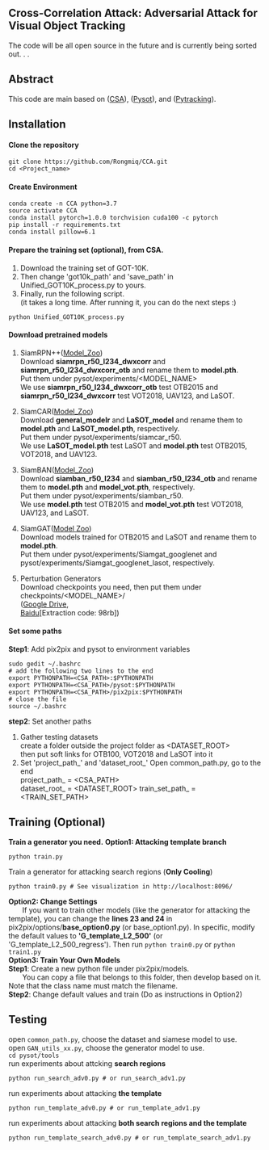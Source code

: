 ## Cross-Correlation Attack: Adversarial Attack for Visual Object Tracking
The code will be all open source in the future and is currently being sorted out. . .
## Abstract

This code are main based on ([CSA](https://github.com/MasterBin-IIAU/CSA/)), ([Pysot](https://github.com/STVIR/pysot)), and ([Pytracking](https://github.com/visionml/pytracking)).

## Installation
#### Clone the repository
```
git clone https://github.com/Rongmiq/CCA.git
cd <Project_name>
```
#### Create Environment
```
conda create -n CCA python=3.7
source activate CCA
conda install pytorch=1.0.0 torchvision cuda100 -c pytorch
pip install -r requirements.txt
conda install pillow=6.1
```

#### Prepare the training set (optional), from CSA.
1. Download the training set of GOT-10K.   
2. Then change 'got10k_path' and 'save_path' in Unified_GOT10K_process.py to yours.    
3. Finally, run the following script.   
(it takes a long time. After running it, you can do the next steps :)   
```
python Unified_GOT10K_process.py
```
#### Download pretrained models
1. SiamRPN++([Model_Zoo](https://github.com/STVIR/pysot/blob/master/MODEL_ZOO.md))   
Download **siamrpn_r50_l234_dwxcorr** and **siamrpn_r50_l234_dwxcorr_otb**  and rename them to **model.pth**.  
Put them under pysot/experiments/<MODEL_NAME>  
We use **siamrpn_r50_l234_dwxcorr_otb** test OTB2015 and **siamrpn_r50_l234_dwxcorr** test VOT2018, UAV123, and LaSOT.  

2. SiamCAR([Model_Zoo](https://github.com/ohhhyeahhh/SiamCAR))     
Download **general_modelr** and **LaSOT_model** and rename them to **model.pth** and **LaSOT_model.pth**, respectively.  
Put them under pysot/experiments/siamcar_r50.   
We use **LaSOT_model.pth** test LaSOT and **model.pth** test OTB2015, VOT2018, and UAV123.  

3. SiamBAN([Model_Zoo](https://github.com/hqucv/siamban/blob/master/MODEL_ZOO.md))  
Download **siamban_r50_l234** and **siamban_r50_l234_otb** and rename them to **model.pth** and **model_vot.pth**, respectively.   
Put them under pysot/experiments/siamban_r50.   
We use **model.pth** test OTB2015 and **model_vot.pth** test VOT2018, UAV123, and LaSOT.  

4. SiamGAT([Model Zoo](https://github.com/ohhhyeahhh/SiamGAT))  
Download models trained for OTB2015 and LaSOT and rename them to **model.pth**.  
Put them under pysot/experiments/Siamgat_googlenet and pysot/experiments/Siamgat_googlenet_lasot, respectively.  


6. Perturbation Generators  
Download checkpoints you need, then put them under checkpoints/<MODEL_NAME>/   
([Google Drive](https://drive.google.com/open?id=117GuYBQpj8Sq4yUNj7MRdyNciTCkpzXL),  
[Baidu](https://pan.baidu.com/s/1rlpzCWczWf6Hw5YnnQThOw)[Extraction code: 98rb])  


#### Set some paths
**Step1**: Add pix2pix and pysot to environment variables   
```
sudo gedit ~/.bashrc
# add the following two lines to the end
export PYTHONPATH=<CSA_PATH>:$PYTHONPATH
export PYTHONPATH=<CSA_PATH>/pysot:$PYTHONPATH
export PYTHONPATH=<CSA_PATH>/pix2pix:$PYTHONPATH
# close the file
source ~/.bashrc
```
**step2**: Set another paths
1. Gather testing datasets     
create a folder outside the project folder as <DATASET_ROOT>  
then put soft links for OTB100, VOT2018 and LaSOT into it   
2. Set 'project_path_' and 'dataset_root_'
Open common_path.py, go to the end     
project_path_ = <CSA_PATH>  
dataset_root_ = <DATASET_ROOT>
train_set_path_ = <TRAIN_SET_PATH>
## Training (Optional)
**Train a generator you need.**
**Option1: Attacking template branch**  

```
python train.py
```

Train a generator for attacking search regions (**Only Cooling**)  
```
python train0.py # See visualization in http://localhost:8096/
```
**Option2: Change Settings**  
&nbsp;&nbsp;&nbsp;&nbsp;&nbsp;&nbsp; If you want to train other models (like the generator for attacking the template), 
you can change the **lines 23 and 24** in pix2pix/options/**base_option0.py** (or base_option1.py). 
In specific, modify the default values to **'G_template_L2_500'** (or 'G_template_L2_500_regress'). 
Then run ```python train0.py``` or ```python train1.py```  
**Option3: Train Your Own Models**  
**Step1**: Create a new python file under pix2pix/models.   
&nbsp;&nbsp;&nbsp;&nbsp;&nbsp;&nbsp; You can copy a file that belongs to this folder, then develop based on it. 
Note that the class name must match the filename.   
**Step2**: Change default values and train (Do as instructions in Option2)
## Testing
open ```common_path.py```, choose the dataset and siamese model to use.  
open ```GAN_utils_xx.py```, choose the generator model to use.  
```cd pysot/tools```  
run experiments about attcking **search regions**  
```
python run_search_adv0.py # or run_search_adv1.py
```
run experiments about attacking **the template**  
```
python run_template_adv0.py # or run_template_adv1.py
```
run experiments about attacking **both search regions and the template**
```
python run_template_search_adv0.py # or run_template_search_adv1.py
```

